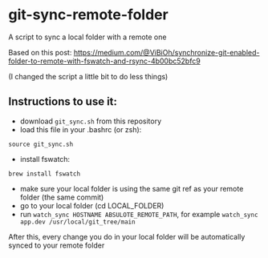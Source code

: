 # git-sync-remote-folder

A script to sync a local folder with a remote one

Based on this post: https://medium.com/@ViBiOh/synchronize-git-enabled-folder-to-remote-with-fswatch-and-rsync-4b00bc52bfc9

(I changed the script a little bit to do less things)

## Instructions to use it:

- download `git_sync.sh` from this repository
- load this file in your .bashrc (or zsh): 
```
source git_sync.sh
```
- install fswatch:
```
brew install fswatch
```
- make sure your local folder is using the same git ref as your remote folder (the same commit)
- go to your local folder (cd LOCAL_FOLDER)
- run `watch_sync HOSTNAME ABSULOTE_REMOTE_PATH`, for example `watch_sync app.dev /usr/local/git_tree/main`

After this, every change you do in your local folder will be automatically synced to your remote folder
